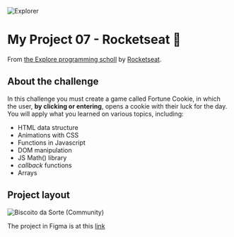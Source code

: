 ![Explorer](https://efficient-sloth-d85.notion.site/image/https%3A%2F%2Fs3-us-west-2.amazonaws.com%2Fsecure.notion-static.com%2F74dec54c-b44a-4c7e-adbd-f8a069b98b7b%2FCapa_Notion_-_Explorer.png?table=block&id=19dfbff7-b19c-47c5-9a28-6afa37d42543&spaceId=08f749ff-d06d-49a8-a488-9846e081b224&width=2000&userId=&cache=v2)

# My Project 07 - Rocketseat 🚀

From [the Explore programming scholl](https://www.rocketseat.com.br/explorer) by [Rocketseat](https://www.rocketseat.com.br/).

## About the challenge
In this challenge you must create a game called Fortune Cookie, in which the user, **by clicking or entering**, opens a cookie with their luck for the day. You will apply what you learned on various topics, including:

- HTML data structure
- Animations with CSS
- Functions in Javascript
- DOM manipulation
- JS Math() library
- *callback* functions
- Arrays

## Project layout

![Biscoito da Sorte (Community)](https://github.com/mayumayara/project06/assets/120471137/c5fb6f72-c7ab-448c-a8b9-5528d6d0b8b6)

The project in Figma is at this [link](https://www.figma.com/file/sA5b38EoUPs6QG4HJiDFze/Biscoito-da-Sorte-(Community)?type=design&node-id=1%3A2&mode=design&t=h2fYHePgi5669ira-1)
